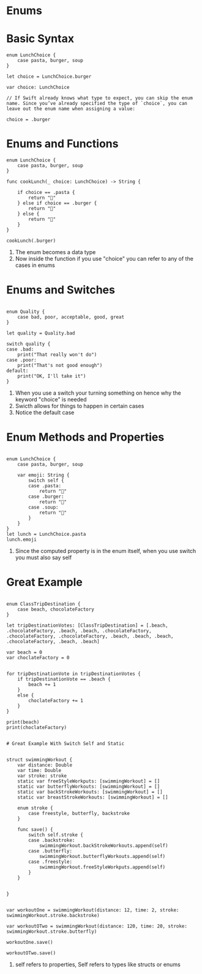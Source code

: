 # Enums

# Basic Syntax 

```
enum LunchChoice {
    case pasta, burger, soup
}
 
let choice = LunchChoice.burger

var choice: LunchChoice

// If Swift already knows what type to expect, you can skip the enum name. Since you’ve already specified the type of `choice`, you can leave out the enum name when assigning a value:

choice = .burger

```

# Enums and Functions

```
enum LunchChoice {
    case pasta, burger, soup
}

func cookLunch(_ choice: LunchChoice) -> String {
    
    if choice == .pasta {
        return "🍝"
    } else if choice == .burger {
        return "🍔"
    } else {
        return "🍲"
    }
}

cookLunch(.burger)

```

1. The enum becomes a data type
2. Now inside the function if you use "choice" you can refer to any of the cases in enums

# Enums and Switches

```

enum Quality {
    case bad, poor, acceptable, good, great
}

let quality = Quality.bad

switch quality {
case .bad:
    print("That really won't do")
case .poor:
    print("That's not good enough")
default:
    print("OK, I'll take it")
}

```

1. When you use a switch your turning something on hence why the keyword "choice" is needed
2. Swicth allows for things to happen in certain cases
3. Notice the default case

# Enum Methods and Properties

```

enum LunchChoice {
    case pasta, burger, soup
    
    var emoji: String {
        switch self {
        case .pasta:
            return "🍝"
        case .burger:
            return "🍔"
        case .soup:
            return "🍲"
        }
    }
}
let lunch = LunchChoice.pasta
lunch.emoji

```

1. Since the computed property is in the enum itself, when you use switch you must also say self


# Great Example 

```

enum ClassTripDestination {
    case beach, chocolateFactory
}

let tripDestinationVotes: [ClassTripDestination] = [.beach, .chocolateFactory, .beach, .beach, .chocolateFactory, .chocolateFactory, .chocolateFactory, .beach, .beach, .beach, .chocolateFactory, .beach, .beach] 

var beach = 0
var choclateFactory = 0


for tripDestinationVote in tripDestinationVotes {
    if tripDestinationVote == .beach {
        beach += 1
    }
    else {
        choclateFactory += 1
    }
}

print(beach)
print(choclateFactory)


# Great Example With Switch Self and Static


```
```
struct swimmingWorkout {
    var distance: Double
    var time: Double
    var stroke: stroke
    static var freeStyleWorkputs: [swimmingWorkout] = []
    static var butterflyWorkouts: [swimmingWorkout] = []
    static var backStrokeWorkouts: [swimmingWorkout] = []
    static var breastStrokeWorkouts: [swimmingWorkout] = []
    
    enum stroke {
        case freestyle, butterfly, backstroke
    }
    
    func save() {
        switch self.stroke {
        case .backstroke:
            swimmingWorkout.backStrokeWorkouts.append(self)
        case .butterfly:
            swimmingWorkout.butterflyWorkouts.append(self)
        case .freestyle:
            swimmingWorkout.freeStyleWorkputs.append(self)
        }
    }
    
  
}

```
```

var workoutOne = swimmingWorkout(distance: 12, time: 2, stroke: swimmingWorkout.stroke.backstroke)

var workoutOTwo = swimmingWorkout(distance: 120, time: 20, stroke: swimmingWorkout.stroke.butterfly)

workoutOne.save()

workoutOTwo.save()

```

1. self refers to properties, Self refers to types like structs or enums
